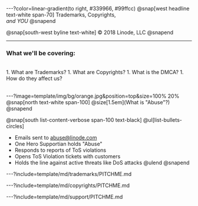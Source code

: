 ---?color=linear-gradient(to right, #339966, #99ffcc)
@snap[west headline text-white span-70]
Trademarks, Copyrights,<br>*and YOU*
@snapend

@snap[south-west byline  text-white]
&copy; 2018 Linode, LLC
@snapend

---
### What we'll be covering:

<br>
1. What are Trademarks?
1. What are Copyrights?
1. What is the DMCA?
1. How do they affect us?
<br><br>

---?image=template/img/bg/orange.jpg&position=top&size=100% 20%
@snap[north text-white span-100]
@size[1.5em](What is "Abuse"?)
@snapend

@snap[south list-content-verbose span-100 text-black]
@ul[list-bullets-circles]
- Emails sent to abuse@linode.com
- One Hero Supportian holds "Abuse"
- Responds to reports of ToS violations
- Opens ToS Violation tickets with customers
- Holds the line against active threats like DoS attacks
@ulend
@snapend

---?include=template/md/trademarks/PITCHME.md

---?include=template/md/copyrights/PITCHME.md

---?include=template/md/support/PITCHME.md
